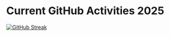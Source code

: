 
<!--
**domninos/domninos** is a ✨ _special_ ✨ repository because its `README.md` (this file) appears on your GitHub profile.

Here are some ideas to get you started:

- 🔭 I’m currently working on ...
- 🌱 I’m currently learning ...
- 👯 I’m looking to collaborate on ...
- 🤔 I’m looking for help with ...
- 💬 Ask me about ...
- 📫 How to reach me: ...
- 😄 Pronouns: ...
- ⚡ Fun fact: ...
-->

# Current GitHub Activities 2025
[![GitHub Streak](https://github-readme-streak-stats-two-beta.vercel.app?user=domninos&theme=github-dark&border_radius=7.1&date_format=M%20j%5B%2C%20Y%5D&mode=weekly&card_height=180)](https://git.io/streak-stats)
